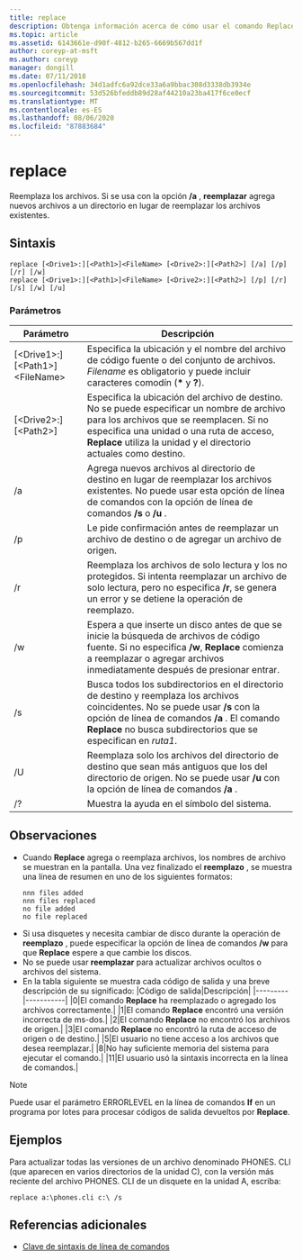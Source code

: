```yaml
---
title: replace
description: Obtenga información acerca de cómo usar el comando Replace para reemplazar archivos.
ms.topic: article
ms.assetid: 6143661e-d90f-4812-b265-6669b567dd1f
author: coreyp-at-msft
ms.author: coreyp
manager: dongill
ms.date: 07/11/2018
ms.openlocfilehash: 34d1adfc6a92dce33a6a9bbac308d3338db3934e
ms.sourcegitcommit: 53d526bfeddb89d28af44210a23ba417f6ce0ecf
ms.translationtype: MT
ms.contentlocale: es-ES
ms.lasthandoff: 08/06/2020
ms.locfileid: "87883684"
---
```

# <a name="replace"></a>replace



Reemplaza los archivos. Si se usa con la opción **/a** , **reemplazar** agrega nuevos archivos a un directorio en lugar de reemplazar los archivos existentes.



## <a name="syntax"></a>Sintaxis

```
replace [<Drive1>:][<Path1>]<FileName> [<Drive2>:][<Path2>] [/a] [/p] [/r] [/w]
replace [<Drive1>:][<Path1>]<FileName> [<Drive2>:][<Path2>] [/p] [/r] [/s] [/w] [/u]
```

### <a name="parameters"></a>Parámetros

|Parámetro|Descripción|
|---------|-----------|
|[\<Drive1>:][\<Path1>]\<FileName>|Especifica la ubicación y el nombre del archivo de código fuente o del conjunto de archivos. *Filename* es obligatorio y puede incluir caracteres comodín (**&#42;** y **?**).|
|[\<Drive2>:][\<Path2>]|Especifica la ubicación del archivo de destino. No se puede especificar un nombre de archivo para los archivos que se reemplacen. Si no especifica una unidad o una ruta de acceso, **Replace** utiliza la unidad y el directorio actuales como destino.|
|/a|Agrega nuevos archivos al directorio de destino en lugar de reemplazar los archivos existentes. No puede usar esta opción de línea de comandos con la opción de línea de comandos **/s** o **/u** .|
|/p|Le pide confirmación antes de reemplazar un archivo de destino o de agregar un archivo de origen.|
|/r|Reemplaza los archivos de solo lectura y los no protegidos. Si intenta reemplazar un archivo de solo lectura, pero no especifica **/r**, se genera un error y se detiene la operación de reemplazo.|
|/w|Espera a que inserte un disco antes de que se inicie la búsqueda de archivos de código fuente. Si no especifica **/w**, **Replace** comienza a reemplazar o agregar archivos inmediatamente después de presionar entrar.|
|/s|Busca todos los subdirectorios en el directorio de destino y reemplaza los archivos coincidentes. No se puede usar **/s** con la opción de línea de comandos **/a** . El comando **Replace** no busca subdirectorios que se especifican en *ruta1*.|
|/U|Reemplaza solo los archivos del directorio de destino que sean más antiguos que los del directorio de origen. No se puede usar **/u** con la opción de línea de comandos **/a** .|
|/?|Muestra la ayuda en el símbolo del sistema.|

## <a name="remarks"></a>Observaciones

- Cuando **Replace** agrega o reemplaza archivos, los nombres de archivo se muestran en la pantalla. Una vez finalizado el **reemplazo** , se muestra una línea de resumen en uno de los siguientes formatos:
  ```
  nnn files added
  nnn files replaced
  no file added
  no file replaced
  ```
- Si usa disquetes y necesita cambiar de disco durante la operación de **reemplazo** , puede especificar la opción de línea de comandos **/w** para que **Replace** espere a que cambie los discos.
- No se puede usar **reemplazar** para actualizar archivos ocultos o archivos del sistema.
- En la tabla siguiente se muestra cada código de salida y una breve descripción de su significado:
  |Código de salida|Descripción|
  |---------|-----------|
  |0|El comando **Replace** ha reemplazado o agregado los archivos correctamente.|
  |1|El comando **Replace** encontró una versión incorrecta de ms-dos.|
  |2|El comando **Replace** no encontró los archivos de origen.|
  |3|El comando **Replace** no encontró la ruta de acceso de origen o de destino.|
  |5|El usuario no tiene acceso a los archivos que desea reemplazar.|
  |8|No hay suficiente memoria del sistema para ejecutar el comando.|
  |11|El usuario usó la sintaxis incorrecta en la línea de comandos.|

> [!NOTE]
> Puede usar el parámetro ERRORLEVEL en la línea de comandos **If** en un programa por lotes para procesar códigos de salida devueltos por **Replace**.

## <a name="examples"></a><a name="BKMK_examples"></a>Ejemplos

Para actualizar todas las versiones de un archivo denominado PHONES. CLI (que aparecen en varios directorios de la unidad C), con la versión más reciente del archivo PHONES. CLI de un disquete en la unidad A, escriba:

`replace a:\phones.cli c:\ /s`

## <a name="additional-references"></a>Referencias adicionales

- [Clave de sintaxis de línea de comandos](command-line-syntax-key.md)